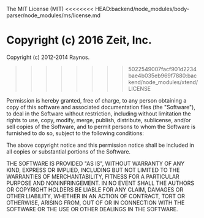 The MIT License (MIT)
<<<<<<<< HEAD:backend/node_modules/body-parser/node_modules/ms/license.md

Copyright (c) 2016 Zeit, Inc.
========
Copyright (c) 2012-2014 Raynos.
>>>>>>>> 5022549007facf901d2234bae4b035eb969f7880:backend/node_modules/xtend/LICENSE

Permission is hereby granted, free of charge, to any person obtaining a copy
of this software and associated documentation files (the "Software"), to deal
in the Software without restriction, including without limitation the rights
to use, copy, modify, merge, publish, distribute, sublicense, and/or sell
copies of the Software, and to permit persons to whom the Software is
furnished to do so, subject to the following conditions:

The above copyright notice and this permission notice shall be included in
all copies or substantial portions of the Software.

THE SOFTWARE IS PROVIDED "AS IS", WITHOUT WARRANTY OF ANY KIND, EXPRESS OR
IMPLIED, INCLUDING BUT NOT LIMITED TO THE WARRANTIES OF MERCHANTABILITY,
FITNESS FOR A PARTICULAR PURPOSE AND NONINFRINGEMENT. IN NO EVENT SHALL THE
AUTHORS OR COPYRIGHT HOLDERS BE LIABLE FOR ANY CLAIM, DAMAGES OR OTHER
LIABILITY, WHETHER IN AN ACTION OF CONTRACT, TORT OR OTHERWISE, ARISING FROM,
OUT OF OR IN CONNECTION WITH THE SOFTWARE OR THE USE OR OTHER DEALINGS IN
THE SOFTWARE.
